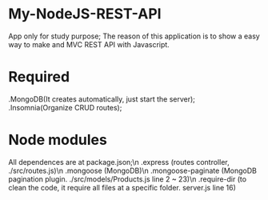 # My-NodeJS-REST-API
App only for study purpose;
The reason of this application is to show a easy way to make and MVC REST API with Javascript.

# Required
.MongoDB(It creates automatically, just start the server);
.Insomnia(Organize CRUD routes);

# Node modules
All dependences are at package.json;\n
.express (routes controller, ./src/routes.js)\n
.mongoose (MongoDB)\n
.mongoose-paginate (MongoDB pagination plugin. ./src/models/Products.js line 2 ~ 23)\n
.require-dir (to clean the code, it require all files at a specific folder. server.js line 16)
